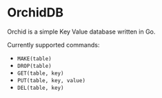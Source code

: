 # OrchidDB
Orchid is a simple Key Value database written in Go.

Currently supported commands:

* `MAKE(table)`
* `DROP(table)`
* `GET(table, key)`
* `PUT(table, key, value)`
* `DEL(table, key)`

